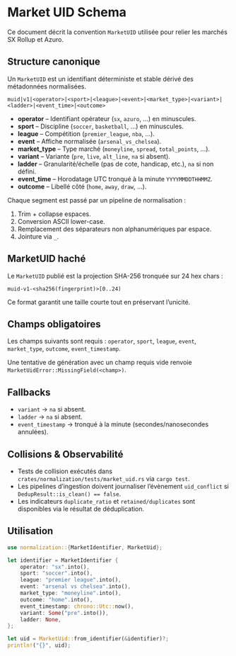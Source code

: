 # Market UID Schema

Ce document décrit la convention `MarketUID` utilisée pour relier les marchés SX Rollup et Azuro.

## Structure canonique

Un `MarketUID` est un identifiant déterministe et stable dérivé des métadonnées normalisées.

```
muid|v1|<operator>|<sport>|<league>|<event>|<market_type>|<variant>|<ladder>|<event_time>|<outcome>
```

* **operator** – Identifiant opérateur (`sx`, `azuro`, …) en minuscules.
* **sport** – Discipline (`soccer`, `basketball`, …) en minuscules.
* **league** – Compétition (`premier_league`, `nba`, …).
* **event** – Affiche normalisée (`arsenal_vs_chelsea`).
* **market_type** – Type marché (`moneyline`, `spread`, `total_points`, …).
* **variant** – Variante (`pre`, `live`, `alt_line`, `na` si absent).
* **ladder** – Granularité/échelle (pas de cote, handicap, etc.), `na` si non défini.
* **event_time** – Horodatage UTC tronqué à la minute `YYYYMMDDTHHMMZ`.
* **outcome** – Libellé côté (`home`, `away`, `draw`, …).

Chaque segment est passé par un pipeline de normalisation :

1. Trim + collapse espaces.
2. Conversion ASCII lower-case.
3. Remplacement des séparateurs non alphanumériques par espace.
4. Jointure via `_`.

## MarketUID haché

Le `MarketUID` publié est la projection SHA-256 tronquée sur 24 hex chars :

```
muid-v1-<sha256(fingerprint)>[0..24)
```

Ce format garantit une taille courte tout en préservant l’unicité.

## Champs obligatoires

Les champs suivants sont requis : `operator`, `sport`, `league`, `event`, `market_type`, `outcome`, `event_timestamp`.

Une tentative de génération avec un champ requis vide renvoie `MarketUidError::MissingField(<champ>)`.

## Fallbacks

* `variant` → `na` si absent.
* `ladder` → `na` si absent.
* `event_timestamp` → tronqué à la minute (secondes/nanosecondes annulées).

## Collisions & Observabilité

* Tests de collision exécutés dans `crates/normalization/tests/market_uid.rs` via `cargo test`.
* Les pipelines d’ingestion doivent journaliser l’évènement `uid_conflict` si `DedupResult::is_clean() == false`.
* Les indicateurs `duplicate_ratio` et `retained/duplicates` sont disponibles via le résultat de déduplication.

## Utilisation

```rust
use normalization::{MarketIdentifier, MarketUid};

let identifier = MarketIdentifier {
    operator: "sx".into(),
    sport: "soccer".into(),
    league: "premier league".into(),
    event: "arsenal vs chelsea".into(),
    market_type: "moneyline".into(),
    outcome: "home".into(),
    event_timestamp: chrono::Utc::now(),
    variant: Some("pre".into()),
    ladder: None,
};

let uid = MarketUid::from_identifier(&identifier)?;
println!("{}", uid);
```
